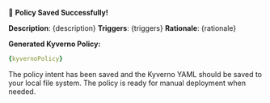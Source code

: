 💾 **Policy Saved Successfully!**

**Description**: {description}
**Triggers**: {triggers}
**Rationale**: {rationale}

**Generated Kyverno Policy:**
```yaml
{kyvernoPolicy}
```

The policy intent has been saved and the Kyverno YAML should be saved to your local file system. The policy is ready for manual deployment when needed.